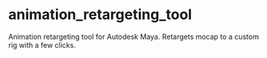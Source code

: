 # animation_retargeting_tool
 Animation retargeting tool for Autodesk Maya. Retargets mocap to a custom rig with a few clicks.
